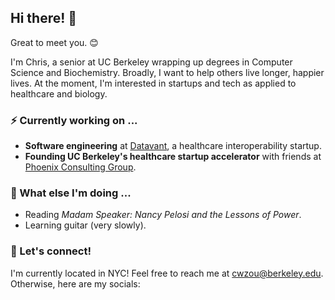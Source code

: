 ## Hi there! 👋

Great to meet you. 😊

I'm Chris, a senior at UC Berkeley wrapping up degrees in Computer Science and Biochemistry. Broadly, I want to help others live longer, happier lives. At the moment, I'm interested in startups and tech as applied to healthcare and biology.

### ⚡  Currently working on ...
- **Software engineering** at [Datavant](http://datavant.com/), a healthcare interoperability startup.
- **Founding UC Berkeley's healthcare startup accelerator** with friends at [Phoenix Consulting Group](https://phoenix.berkeley.edu).

### 🌱  What else I'm doing ...
- Reading _Madam Speaker: Nancy Pelosi and the Lessons of Power_.
- Learning guitar (very slowly).

### 💬  Let's connect!
I'm currently located in NYC! Feel free to reach me at cwzou@berkeley.edu. Otherwise, here are my socials:


